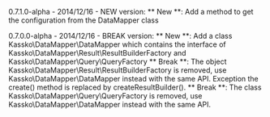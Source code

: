 0.7.1.0-alpha - 2014/12/16 - NEW version:
** New **: Add a method to get the configuration from the DataMapper class

0.7.0.0-alpha - 2014/12/16 - BREAK version:
** New **: Add a class Kassko\DataMapper\DataMapper which contains the interface of Kassko\DataMapper\Result\ResultBuilderFactory and Kassko\DataMapper\Query\QueryFactory
** Break **: The object Kassko\DataMapper\Result\ResultBuilderFactory is removed, use Kassko\DataMapper\DataMapper instead with the same API. Exception the create() method is replaced by createResultBuilder().
** Break **: The class Kassko\DataMapper\Query\QueryFactory is removed, use Kassko\DataMapper\DataMapper instead with the same API.